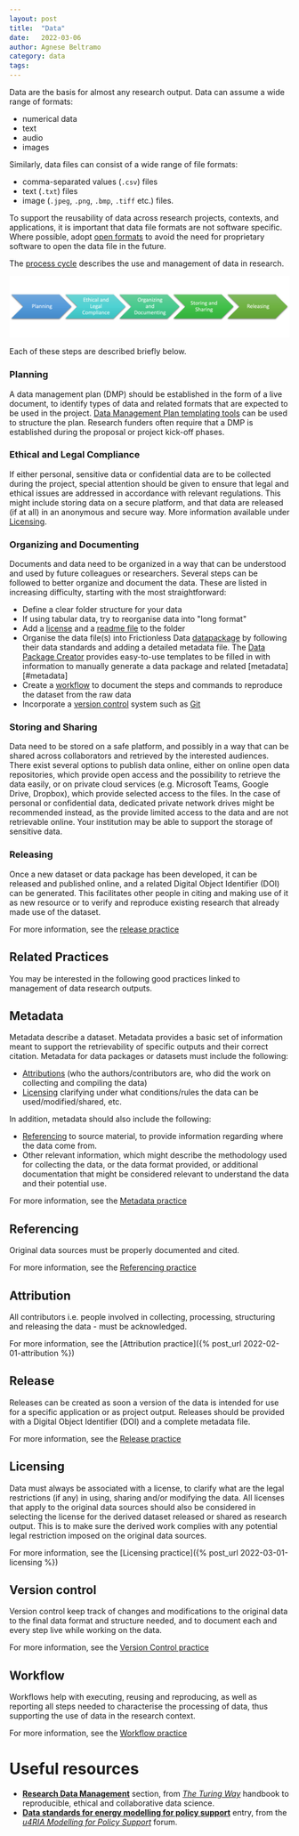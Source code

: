 ```yaml
---
layout: post
title:  "Data"
date:   2022-03-06
author: Agnese Beltramo
category: data
tags:
---
```


Data are the basis for almost any research output.
Data can assume a wide range of formats:

- numerical data
- text
- audio
- images

Similarly, data files can consist of a wide range of file formats:

- comma-separated values (`.csv`) files
- text (`.txt`) files
- image (`.jpeg`, `.png`, `.bmp`, `.tiff` etc.) files.

To support the reusability of data across research projects, contexts, and applications, it is important that data file formats are not software specific.
Where possible, adopt [open formats][3] to avoid the need for
proprietary software to open the data file in the future.

The [process cycle][1] describes the use and management of data in research.

![DataCycle](/assets/img/DataCycle.png)

Each of these steps are described briefly below.

### Planning

A data management plan (DMP) should be established in the form of a live document,
to identify types of data and related formats that are expected to be used in the project.
[Data Management Plan templating tools][4] can be used to structure the plan.
Research funders often require that a DMP is established during the proposal or project kick-off phases.

### Ethical and Legal Compliance

If either personal, sensitive data or confidential data are to be collected
during the project, special attention should be given to ensure that legal and ethical issues are addressed in accordance with relevant regulations.
This might include storing data on a secure platform, and that data are released (if at all) in an anonymous and secure way. More information available under [Licensing](#licensing).

### Organizing and Documenting

Documents and data need to be organized in a way that can be understood and used by future colleagues or researchers.
Several steps can be followed to better organize and document the data.
These are listed in increasing difficulty, starting with the most straightforward:

- Define a clear folder structure for your data
- If using tabular data, try to reorganise data into "long format"
- Add a [license](#licensing) and a [readme file](https://www.makeareadme.com/) to the folder
- Organise the data file(s) into Frictionless Data [datapackage][5] by following their data standards and adding a detailed metadata file. The [Data Package Creator](https://create.frictionlessdata.io/) provides easy-to-use templates to be filled in with information to manually generate a data package and related [metadata][#metadata]
- Create a [workflow](#workflow) to document the steps and commands to reproduce the dataset from the raw data
- Incorporate a [version control](#version-control) system such as [Git](https://git-scm.com/)

### Storing and Sharing

Data need to be stored on a safe platform, and possibly in a way that can be shared across collaborators and retrieved by the interested audiences.
There exist several options to publish data online, either on online open data repositories, which provide open access and the possibility to retrieve the data easily, or on private cloud services (e.g. Microsoft Teams, Google Drive, Dropbox), which provide selected access to the files.
In the case of personal or confidential data, dedicated private network drives might be recommended instead, as the provide limited access to the data and are not retrievable online.
Your institution may be able to support the storage of sensitive data.

### Releasing

Once a new dataset or data package has been developed, it can be released and published online, and a related Digital Object Identifier (DOI) can be generated. This facilitates other people in citing and making use of it as new resource or to verify and reproduce existing research that already made use of the dataset.

For more information, see the [release practice]()

## Related Practices

You may be interested in the following good practices linked to management of data research outputs.

## Metadata

Metadata describe a dataset.
Metadata provides a basic set of information meant to support the retrievability of specific outputs and their correct citation.
Metadata for data packages or datasets must include the following:

- [Attributions](#attribution) (who the authors/contributors are, who did the work on collecting and compiling the data)
- [Licensing](#licensing) clarifying under what conditions/rules the data can be used/modified/shared, etc.

In addition, metadata should also include the following:
- [Referencing](#referencing) to source material, to provide information regarding where the data come from.
- Other relevant information, which might describe the methodology used for collecting the data, or the data format provided, or additional documentation that might be considered relevant to understand the data and their potential use.

For more information, see the [Metadata practice]()

## Referencing

Original data sources must be properly documented and cited.

For more information, see the [Referencing practice]()

## Attribution

All contributors i.e. people involved in collecting, processing, structuring and releasing the data - must be acknowledged.

For more information, see the [Attribution practice]({% post_url 2022-02-01-attribution %})

## Release

Releases can be created as soon a version of the data is intended for use for a specific application or as project output.
Releases should be provided with a Digital Object Identifier (DOI)
and a complete metadata file.

For more information, see the [Release practice]()

## Licensing

Data must always be associated with a license,
to clarify what are the legal restrictions (if any) in using, sharing and/or modifying the data.
All licenses that apply to the original data sources should also be considered in selecting the license for the derived dataset released or shared as research output. This is to make sure the derived work complies with any potential legal restriction imposed on the original data sources.

For more information, see the [Licensing practice]({% post_url 2022-03-01-licensing %})

## Version control

Version control keep track of changes and modifications to the original data to the final data format and structure needed, and to document each and every step live while working on the data.

For more information, see the [Version Control practice]()

## Workflow

Workflows help with executing, reusing and reproducing, as well as reporting all steps needed to characterise the processing of data, thus supporting the use of data in the research context.

For more information, see the [Workflow practice]()

# Useful resources

- [**Research Data Management**](https://the-turing-way.netlify.app/reproducible-research/rdm.html) section, from [*The Turing Way*](https://the-turing-way.netlify.app/welcome.html) handbook to reproducible, ethical and collaborative data science.
- [**Data standards for energy modelling for policy support**](https://forum.u4ria.org/t/data-standards-for-energy-modeling-for-policy-support/25) entry, from the [*u4RIA Modelling for Policy Support*](https://forum.u4ria.org/) forum.


[1]: https://docs.google.com/presentation/d/1nujmtGu6SpQg_dn918AXTgwok6kCynY_/edit#slide=id.p4 "Viitanen E., 2022. Introduction to Research Data Management(RDM). *Aalto University*, Finland: Aalto. Available at: https://www.aalto.fi/en/services/training-in-research-data-management-and-open-science. (accessed: March 07, 2022)"

[2]: https://direct.mit.edu/dint/article/2/1-2/108/10003/FAIR-Computational-Workflows "Goble, C., Cohen-Boulakia, S., Soiland-Reyes, S., Garijo, D., Gil, Y., Crusoe, M.R., Peters, K., Schober, D., 2020. FAIR Computational Workflows, *Data Intelligence*, vol. 2, no. 1–2, 1135 pp. 108–121. DOI: 10.1162/dint_a_00033."

[3]: https://en.wikipedia.org/wiki/List_of_open_formats

[4]: https://dmponline.dcc.ac.uk/

[5]: https://specs.frictionlessdata.io/data-package/ "Frictionless Data Package Standard"

